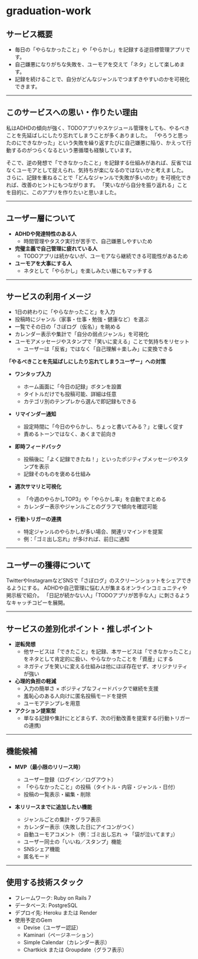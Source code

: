 # graduation-work

## サービス概要
- 毎日の「やらなかったこと」や「やらかし」を記録する逆目標管理アプリです。
- 自己嫌悪になりがちな失敗を、ユーモアを交えて「ネタ」として楽しめます。
- 記録を続けることで、自分がどんなジャンルでつまずきやすいのかを可視化できます。

---

## このサービスへの思い・作りたい理由
私はADHDの傾向が強く、TODOアプリやスケジュール管理をしても、やるべきことを先延ばしにしたり忘れてしまうことが多くありました。
「やろうと思ったのにできなかった」という失敗を繰り返すたびに自己嫌悪に陥り、かえって行動するのがつらくなるという悪循環も経験しています。

そこで、逆の発想で「できなかったこと」を記録する仕組みがあれば、反省ではなくユーモアとして捉えられ、気持ちが楽になるのではないかと考えました。
さらに、記録を重ねることで「どんなジャンルで失敗が多いのか」を可視化できれば、改善のヒントにもつながります。
「笑いながら自分を振り返れる」ことを目的に、このアプリを作りたいと思いました。

---

## ユーザー層について
- **ADHDや発達特性のある人**
  - 時間管理やタスク実行が苦手で、自己嫌悪しやすいため
- **完璧主義で自己管理に疲れている人**
  - TODOアプリは続かないが、ユーモアなら継続できる可能性があるため
- **ユーモアを大事にする人**
  - ネタとして「やらかし」を楽しみたい層にもマッチする

---

## サービスの利用イメージ
- 1日の終わりに「やらなかったこと」を入力
- 投稿時にジャンル（家事・仕事・勉強・健康など）を選ぶ
- 一覧でその日の「さぼログ（仮名）」を眺める
- カレンダー表示や集計で「自分の弱点ジャンル」を可視化
- ユーモアメッセージやスタンプで「笑いに変える」ことで気持ちをリセット
  - ユーザーは「反省」ではなく「自己理解＋楽しみ」に変換できる

**「やるべきことを先延ばしにしたり忘れてしまうユーザー」への対策**
- **ワンタップ入力**
  - ホーム画面に「今日の記録」ボタンを設置
  - タイトルだけでも投稿可能、詳細は任意
  - カテゴリ別のテンプレから選んで即記録もできる

- **リマインダー通知**
  - 設定時間に「今日のやらかし、ちょっと書いてみる？」と優しく促す
  - 責めるトーンではなく、あくまで前向き

- **即時フィードバック**
  - 投稿後に「よく記録できたね！」といったポジティブメッセージやスタンプを表示
  - 記録そのものを褒める仕組み

- **週次サマリと可視化**
  - 「今週のやらかしTOP3」や「やらかし率」を自動でまとめる
  - カレンダー表示やジャンルごとのグラフで傾向を確認可能

- **行動トリガーの連携**
  - 特定ジャンルのやらかしが多い場合、関連リマインドを提案
  - 例：「ゴミ出し忘れ」が多ければ、前日に通知

---

## ユーザーの獲得について
TwitterやInstagramなどSNSで「さぼログ」のスクリーンショットをシェアできるようにする。
ADHDや自己管理に悩む人が集まるオンラインコミュニティや掲示板で紹介。
「日記が続かない人」「TODOアプリが苦手な人」に刺さるようなキャッチコピーを展開。

---

## サービスの差別化ポイント・推しポイント
- **逆転発想**  
  - 他サービスは「できたこと」を記録、本サービスは「できなかったこと」をネタとして肯定的に扱い、やらなかったことを「資産」にする
  - ネガティブを笑いに変える仕組みは他にほぼ存在せず、オリジナリティが強い
- **心理的負担の軽減**  
  - 入力の簡単さ × ポジティブなフィードバックで継続を支援
  - 羞恥心のある人向けに匿名投稿モードを提供
  - ユーモアテンプレを用意
- **アクション提案型**  
  - 単なる記録や集計にとどまらず、次の行動改善を提案する(行動トリガーの連携)

---

## 機能候補
- **MVP（最小限のリリース時）**
  - ユーザー登録（ログイン／ログアウト）
  - 「やらなかったこと」の投稿（タイトル・内容・ジャンル・日付）
  - 投稿の一覧表示・編集・削除

- **本リリースまでに追加したい機能**
  - ジャンルごとの集計・グラフ表示
  - カレンダー表示（失敗した日にアイコンがつく）
  - 自動ユーモアコメント（例：ゴミ出し忘れ → 「袋が泣いてます」）
  - ユーザー同士の「いいね／スタンプ」機能
  - SNSシェア機能
  - 匿名モード

---

## 使用する技術スタック
- フレームワーク: Ruby on Rails 7
- データベース: PostgreSQL
- デプロイ先: Heroku または Render
- 使用予定のGem
  - Devise（ユーザー認証）
  - Kaminari（ページネーション）
  - Simple Calendar（カレンダー表示）
  - Chartkick または Groupdate（グラフ表示）

